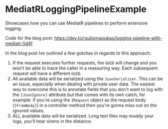 # MediatRLoggingPipelineExample
Showcases how you can use MediatR pipelines to perform extensive logging.

Code for the blog post: https://dev.to/raulismasiukas/logging-pipeline-with-mediatr-5d4f

In the blog post Ive outlined a few gotchas in regards to this approach:
1. If the request executes further requests, the `GUID` will change and you won't be able to trace the caller in a reassuring way. Each subsequent request will have a different `GUID`. 
2. All available data will be serialized using the `JsonSerializer`. This can be an issue, especially when dealing with private user data. The easiest way to overcome this is to annotate fields that you don't want to log with the `[JsonIgnore]` attribute but that comes with its own catch, for example: if you're using the `IRequest` object as the request body (`[FromBody]`) in a controller method then you're gonna miss out on the ignored values.
3. ALL available data will be serialized. Long text files may muddy your logs, you'll hear sirens in the distance.
